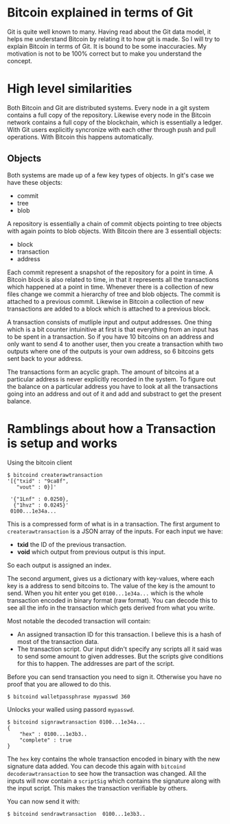 # Bitcoin explained in terms of Git

Git is quite well known to many. Having read about the Git data model, it helps me understand Bitcoin by relating it to how git is made. So I will try to explain Bitcoin in terms of Git. It is bound to be some inaccuracies. My motivation is not to be 100% correct but to make you understand the concept.

# High level similarities

Both Bitcoin and Git are distributed systems. Every node in a git system contains a full copy of the repository. Likewise every node in the Bitcoin network contains a full copy of the blockchain, which is essentially a ledger. With Git users explicitly syncronize with each other through push and pull operations. With Bitcoin this happens automatically.

## Objects

Both systems are made up of a few key types of objects. In git's case we have these objects:

* commit
* tree
* blob

A repository is essentially a chain of commit objects pointing to tree objects with again points to blob objects. With Bitcoin there are 3 essentiall objects:

* block
* transaction
* address

Each commit represent a snapshot of the repository for a point in time. A Bitcoin block is also related to time, in that it represents all the transactions which happened at a point in time. Whenever there is a collection of new files change we commit a hierarchy of tree and blob objects. The commit is attached to a previous commit. Likewise in Bitcoin a collection of new transactions are added to a block which is attached to a previous block.

A transaction consists of mutliple input and output addresses. One thing which is a bit counter intuinitive at first is that everything from an input has to be spent in a transaction. So if you have 10 bitcoins on an address and only want to send 4 to another user, then you create a transaction whith two outputs where one of the outputs is your own address, so 6 bitcoins gets sent back to your address.

The transactions form an acyclic graph. The amount of bitcoins at a particular address is never explicitly recorded in the system. To figure out the balance on a particular address you have to look at all the transactions going into an address and out of it and add and substract to get the present balance.

# Ramblings about how a Transaction is setup and works

Using the bitcoin client

    $ bitcoind createrawtransaction
    '[{"txid" : "9ca8f",
       "vout" : 0}]'
       
     '{"1Lnf" : 0.0250},
      {"1hvz" : 0.0245}'
     0100...1e34a...
     
This is a compressed form of what is in a transaction. The first argument to `createrawtransaction` is a JSON array of the inputs. For each input we have:

* **txid** the ID of the previous transaction.
* **void** which output from previous output is this input. 

So each output is assigned an index. 

The second argument, gives us a dictionary with key-values, where each key is a address to send bitcoins to. The value of the key is the amount to send. When you hit enter you get `0100...1e34a...` which is the whole transaction encoded in binary format (raw format). You can decode this to see all the info in the transaction which gets derived from what you write.

Most notable the decoded transaction will contain:

* An assigned transaction ID for this transaction. I believe this is a hash of most of the transaction data.
* The transaction script. Our input didn't specify any scripts all it said was to send some amount to given addresses. But the scripts give conditions for this to happen. The addresses are part of the script.

Before you can send transaction you need to sign it. Otherwise you have no proof that you are allowed to do this. 

	$ bitcoind walletpassphrase mypasswd 360
	
Unlocks your walled using passord  `mypasswd`.

	$ bitcoind signrawtransaction 0100...1e34a...
	{
		"hex" : 0100...1e3b3..
		"complete" : true
	}

The `hex` key contains the whole transaction encoded in binary with the new signature data added. You can decode this again with `bitcoind decoderawtransaction` to see how the transaction was changed. All the inputs will now contain a `scriptSig` which contains the signature along with the input script. This makes the transaction verifiable by others.

You can now send it with:

	$ bitcoind sendrawtransaction  0100...1e3b3..
	



[bitcoinwhite]: https://bitcoin.org/bitcoin.pdf